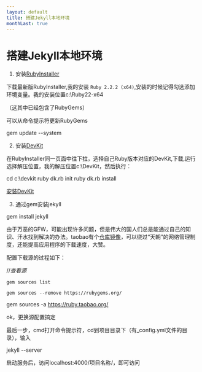 ```yaml
---
layout: default
title: 搭建Jekyll本地环境
monthLast: true
---
```


# 搭建Jekyll本地环境

1. 安装[RubyInstaller](http://rubyinstaller.org/downloads/)

下载最新版RubyInstaller,我的安装 `Ruby 2.2.2 (x64)`,安装的时候记得勾选添加环境变量。我的安装位置c:\Ruby22-x64

（这其中已经包含了RubyGems）

可以从命令提示符更新RubyGems

gem update --system

2. 安装[DevKit](http://rubyinstaller.org/downloads/)

在RubyInstaller同一页面中往下拉，选择自己Ruby版本对应的DevKit,下载,运行选择解压位置，我的解压位置c:\DevKit，然后执行：

cd c:\devkit
ruby dk.rb init
ruby dk.rb install

[安装DevKit](http://www.th7.cn/Program/Ruby/201409/280459.shtml)


3. 通过gem安装jekyll

gem install jekyll 

由于万恶的GFW，可能出现许多问题，但是伟大的国人们总是能通过自己的知识、汗水找到解决的办法。taobao有个[仓库镜像](http://ruby.taobao.org/)，可以绕过“天朝”的网络管理制度，还能提高应用程序的下载速度，大赞。

配置下载源的过程如下：


//*查看源*

`gem sources list` 

`gem sources --remove https://rubygems.org/`

gem sources -a https://ruby.taobao.org/

ok，更换源配置搞定

最后一步，cmd打开命令提示符，cd到项目目录下（有_config.yml文件的目录），输入

jekyll --server

启动服务后，访问localhost:4000/项目名称/，即可访问